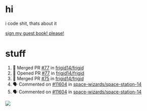 # hi
i code shit, thats about it

[sign my guest book! please!](https://github.com/Just-a-Unity-Dev/Just-a-Unity-Dev/issues/new?&body=Sign%20my%20guest%20book%20by%20placing%20your%20name%20in%20the%20title,%20how%27d%20you%20get%20to%20this%20page%20and%20why?%20Don%27t%20forget%20you%20have%20an%20entire%20notebook%20in%20your%20hands!)


# stuff
<!--START_SECTION:activity-->
1. 🎉 Merged PR [#77](https://github.com/frigid14/frigid/pull/77) in [frigid14/frigid](https://github.com/frigid14/frigid)
2. 💪 Opened PR [#77](https://github.com/frigid14/frigid/pull/77) in [frigid14/frigid](https://github.com/frigid14/frigid)
3. 🎉 Merged PR [#75](https://github.com/frigid14/frigid/pull/75) in [frigid14/frigid](https://github.com/frigid14/frigid)
4. 🗣 Commented on [#11604](https://github.com/space-wizards/space-station-14/issues/11604) in [space-wizards/space-station-14](https://github.com/space-wizards/space-station-14)
5. 🗣 Commented on [#11604](https://github.com/space-wizards/space-station-14/issues/11604) in [space-wizards/space-station-14](https://github.com/space-wizards/space-station-14)
<!--END_SECTION:activity-->

![](https://github-profile-summary-cards.vercel.app/api/cards/profile-details?username=Just-a-Unity-Dev&theme=solarized_dark)
